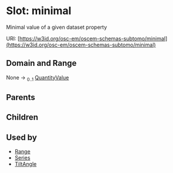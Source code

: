 
# Slot: minimal

Minimal value of a given dataset property

URI: [https://w3id.org/osc-em/oscem-schemas-subtomo/minimal](https://w3id.org/osc-em/oscem-schemas-subtomo/minimal)


## Domain and Range

None &#8594;  <sub>0..1</sub> [QuantityValue](QuantityValue.md)

## Parents


## Children


## Used by

 * [Range](Range.md)
 * [Series](Series.md)
 * [TiltAngle](TiltAngle.md)
